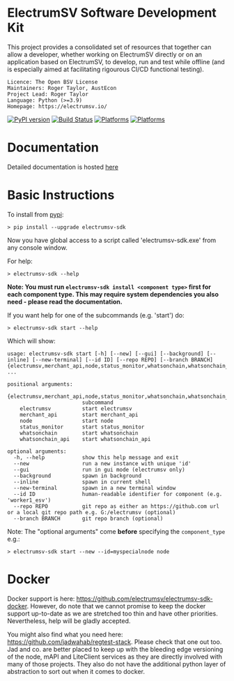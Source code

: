 ElectrumSV Software Development Kit
===================================

This project provides a consolidated set of resources that together can allow a developer, whether
working on ElectrumSV directly or on an application based on ElectrumSV, to develop, run and test
while offline (and is especially aimed at facilitating rigourous CI/CD functional testing).

    Licence: The Open BSV License
    Maintainers: Roger Taylor, AustEcon
    Project Lead: Roger Taylor
    Language: Python (>=3.9)
    Homepage: https://electrumsv.io/

[![PyPI version](https://badge.fury.io/py/electrumsv-sdk.svg)](https://badge.fury.io/py/electrumsv-sdk)
[![Build Status](https://dev.azure.com/electrumsv/ElectrumSV/_apis/build/status/electrumsv.electrumsv-sdk?branchName=master)](https://dev.azure.com/electrumsv/ElectrumSV/_apis/build/status/electrumsv.electrumsv-sdk?branchName=master)
[![Platforms](https://img.shields.io/badge/platforms-linux%20%7C%20windows%20%7C%20macos-blue)](https://img.shields.io/badge/platforms-linux%20%7C%20windows%20%7C%20macos-blue)
[![Platforms](https://img.shields.io/pypi/pyversions/electrumsv-sdk.svg?style=flat-square)](https://pypi.org/project/electrumsv-sdk)

Documentation
================
Detailed documentation is hosted [here](https://electrumsv-sdk.readthedocs.io/en/latest/)

Basic Instructions
===================
To install from [pypi](https://pypi.org/project/electrumsv-sdk/):

    > pip install --upgrade electrumsv-sdk

Now you have global access to a script called 'electrumsv-sdk.exe' from
any console window.

For help:

    > electrumsv-sdk --help

**Note: You must run ``electrumsv-sdk install <component type>``
first for each component type. This may require system dependencies
you also need - please read the documentation.**

If you want help for one of the subcommands (e.g. 'start') do:

    > electrumsv-sdk start --help

Which will show:

    usage: electrumsv-sdk start [-h] [--new] [--gui] [--background] [--inline] [--new-terminal] [--id ID] [--repo REPO] [--branch BRANCH] {electrumsv,merchant_api,node,status_monitor,whatsonchain,whatsonchain_api} ...

    positional arguments:
      {electrumsv,merchant_api,node,status_monitor,whatsonchain,whatsonchain_api}
                            subcommand
        electrumsv          start electrumsv
        merchant_api        start merchant_api
        node                start node
        status_monitor      start status_monitor
        whatsonchain        start whatsonchain
        whatsonchain_api    start whatsonchain_api

    optional arguments:
      -h, --help            show this help message and exit
      --new                 run a new instance with unique 'id'
      --gui                 run in gui mode (electrumsv only)
      --background          spawn in background
      --inline              spawn in current shell
      --new-terminal        spawn in a new terminal window
      --id ID               human-readable identifier for component (e.g. 'worker1_esv')
      --repo REPO           git repo as either an https://github.com url or a local git repo path e.g. G:/electrumsv (optional)
      --branch BRANCH       git repo branch (optional)

Note: The "optional arguments" come **before** specifying the ``component_type`` e.g.:

    > electrumsv-sdk start --new --id=myspecialnode node


Docker
===================
Docker support is here: https://github.com/electrumsv/electrumsv-sdk-docker. However,
do note that we cannot promise to keep the docker support up-to-date as we are stretched
too thin and have other priorities. Nevertheless, help will be gladly accepted.

You might also find what you need here: https://github.com/jadwahab/regtest-stack.
Please check that one out too. Jad and co. are better placed to keep up with the bleeding
edge versioning of the node, mAPI and LiteClient services as they are directly involved
with many of those projects. They also do not have the additional python layer of
abstraction to sort out when it comes to docker.
